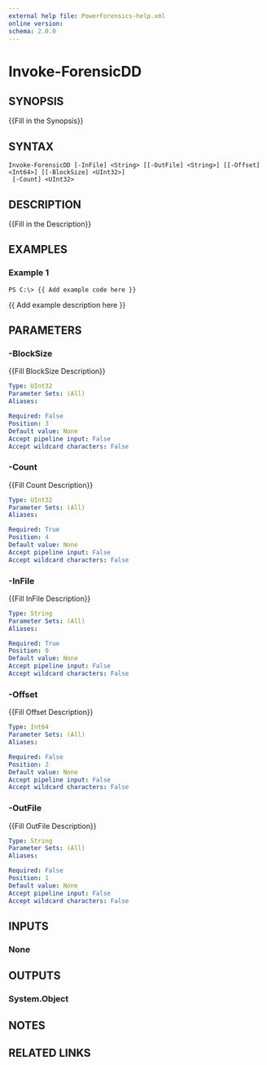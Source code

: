 ```yaml
---
external help file: PowerForensics-help.xml
online version: 
schema: 2.0.0
---
```


# Invoke-ForensicDD

## SYNOPSIS
{{Fill in the Synopsis}}

## SYNTAX

```
Invoke-ForensicDD [-InFile] <String> [[-OutFile] <String>] [[-Offset] <Int64>] [[-BlockSize] <UInt32>]
 [-Count] <UInt32>
```

## DESCRIPTION
{{Fill in the Description}}

## EXAMPLES

### Example 1
```
PS C:\> {{ Add example code here }}
```

{{ Add example description here }}

## PARAMETERS

### -BlockSize
{{Fill BlockSize Description}}

```yaml
Type: UInt32
Parameter Sets: (All)
Aliases: 

Required: False
Position: 3
Default value: None
Accept pipeline input: False
Accept wildcard characters: False
```

### -Count
{{Fill Count Description}}

```yaml
Type: UInt32
Parameter Sets: (All)
Aliases: 

Required: True
Position: 4
Default value: None
Accept pipeline input: False
Accept wildcard characters: False
```

### -InFile
{{Fill InFile Description}}

```yaml
Type: String
Parameter Sets: (All)
Aliases: 

Required: True
Position: 0
Default value: None
Accept pipeline input: False
Accept wildcard characters: False
```

### -Offset
{{Fill Offset Description}}

```yaml
Type: Int64
Parameter Sets: (All)
Aliases: 

Required: False
Position: 2
Default value: None
Accept pipeline input: False
Accept wildcard characters: False
```

### -OutFile
{{Fill OutFile Description}}

```yaml
Type: String
Parameter Sets: (All)
Aliases: 

Required: False
Position: 1
Default value: None
Accept pipeline input: False
Accept wildcard characters: False
```

## INPUTS

### None


## OUTPUTS

### System.Object

## NOTES

## RELATED LINKS

